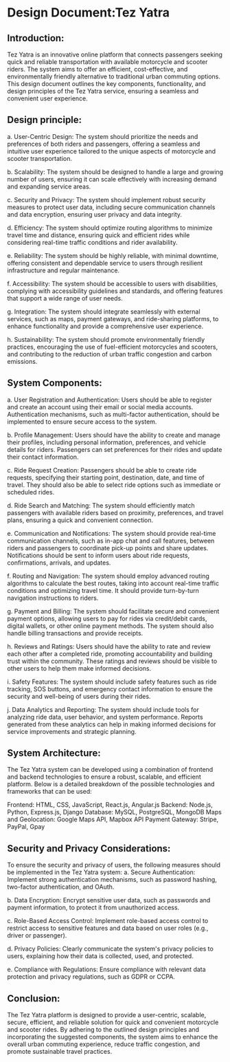 # Design Document:Tez Yatra
## Introduction:
Tez Yatra is an innovative online platform that connects passengers seeking quick and reliable transportation with available motorcycle and scooter riders. The system aims to offer an efficient, cost-effective, and environmentally friendly alternative to traditional urban commuting options. This design document outlines the key components, functionality, and design principles of the Tez Yatra service, ensuring a seamless and convenient user experience.

## Design principle:
a. User-Centric Design: The system should prioritize the needs and preferences of both riders and passengers, offering a seamless and intuitive user experience tailored to the unique aspects of motorcycle and scooter transportation.

b. Scalability: The system should be designed to handle a large and growing number of users, ensuring it can scale effectively with increasing demand and expanding service areas.

c. Security and Privacy: The system should implement robust security measures to protect user data, including secure communication channels and data encryption, ensuring user privacy and data integrity.

d. Efficiency: The system should optimize routing algorithms to minimize travel time and distance, ensuring quick and efficient rides while considering real-time traffic conditions and rider availability.

e. Reliability: The system should be highly reliable, with minimal downtime, offering consistent and dependable service to users through resilient infrastructure and regular maintenance.

f. Accessibility: The system should be accessible to users with disabilities, complying with accessibility guidelines and standards, and offering features that support a wide range of user needs.

g. Integration: The system should integrate seamlessly with external services, such as maps, payment gateways, and ride-sharing platforms, to enhance functionality and provide a comprehensive user experience.

h. Sustainability: The system should promote environmentally friendly practices, encouraging the use of fuel-efficient motorcycles and scooters, and contributing to the reduction of urban traffic congestion and carbon emissions.

## System Components:
a. User Registration and Authentication: Users should be able to register and create an account using their email or social media accounts. Authentication mechanisms, such as multi-factor authentication, should be implemented to ensure secure access to the system.

b. Profile Management: Users should have the ability to create and manage their profiles, including personal information, preferences, and vehicle details for riders. Passengers can set preferences for their rides and update their contact information.

c. Ride Request Creation: Passengers should be able to create ride requests, specifying their starting point, destination, date, and time of travel. They should also be able to select ride options such as immediate or scheduled rides.

d. Ride Search and Matching: The system should efficiently match passengers with available riders based on proximity, preferences, and travel plans, ensuring a quick and convenient connection.

e. Communication and Notifications: The system should provide real-time communication channels, such as in-app chat and call features, between riders and passengers to coordinate pick-up points and share updates. Notifications should be sent to inform users about ride requests, confirmations, arrivals, and updates.

f. Routing and Navigation: The system should employ advanced routing algorithms to calculate the best routes, taking into account real-time traffic conditions and optimizing travel time. It should provide turn-by-turn navigation instructions to riders.

g. Payment and Billing: The system should facilitate secure and convenient payment options, allowing users to pay for rides via credit/debit cards, digital wallets, or other online payment methods. The system should also handle billing transactions and provide receipts.

h. Reviews and Ratings: Users should have the ability to rate and review each other after a completed ride, promoting accountability and building trust within the community. These ratings and reviews should be visible to other users to help them make informed decisions.

i. Safety Features: The system should include safety features such as ride tracking, SOS buttons, and emergency contact information to ensure the security and well-being of users during their rides.

j. Data Analytics and Reporting: The system should include tools for analyzing ride data, user behavior, and system performance. Reports generated from these analytics can help in making informed decisions for service improvements and strategic planning.

## System Architecture:
The Tez Yatra system can be developed using a combination of frontend and backend technologies to ensure a robust, scalable, and efficient platform. Below is a detailed breakdown of the possible technologies and frameworks that can be used:

Frontend: HTML, CSS, JavaScript, React.js, Angular.js
Backend: Node.js, Python, Express.js, Django
Database: MySQL, PostgreSQL, MongoDB
Maps and Geolocation: Google Maps API, Mapbox API
Payment Gateway: Stripe, PayPal, Gpay

## Security and Privacy Considerations:
To ensure the security and privacy of users, the following measures should be implemented in the Tez Yatra system:
a. Secure Authentication: Implement strong authentication mechanisms, such as password hashing, two-factor authentication, and OAuth.

b. Data Encryption: Encrypt sensitive user data, such as passwords and payment information, to protect it from unauthorized access.

c. Role-Based Access Control: Implement role-based access control to restrict access to sensitive features and data based on user roles (e.g., driver or passenger).

d. Privacy Policies: Clearly communicate the system's privacy policies to users, explaining how their data is collected, used, and protected.

e. Compliance with Regulations: Ensure compliance with relevant data protection and privacy regulations, such as GDPR or CCPA.

## Conclusion:
The Tez Yatra platform is designed to provide a user-centric, scalable, secure, efficient, and reliable solution for quick and convenient motorcycle and scooter rides. By adhering to the outlined design principles and incorporating the suggested components, the system aims to enhance the overall urban commuting experience, reduce traffic congestion, and promote sustainable travel practices.

